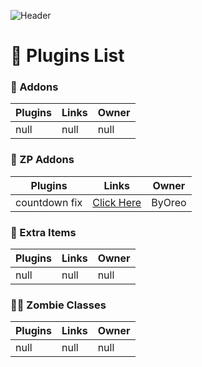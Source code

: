 ![Header]([https://github.com/byoreo/plugins-list/.github/banner.jpg])

# 📂 Plugins List

### 🧩 Addons
Plugins  | Links | Owner
------------- | ------------- | ------------- |
null  | null | null

### 🧩 ZP Addons
Plugins  | Links | Owner
------------- | ------------- | ------------- |
countdown fix  | [Click Here](https://github.com/byoreo/zp-countdown-fix) | ByOreo

### 🔨 Extra Items
Plugins | Links | Owner
------------- | ------------- | ------------- |
null | null | null |

### 🧟‍♂️ Zombie Classes
Plugins | Links | Owner
------------- | ------------- | ------------- |
null | null | null |
